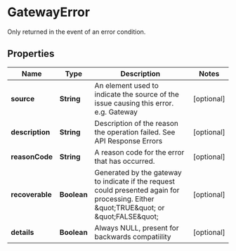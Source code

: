 

# GatewayError

Only returned in the event of an error condition.

## Properties

Name | Type | Description | Notes
------------ | ------------- | ------------- | -------------
**source** | **String** | An element used to indicate the source of the issue causing this error. e.g. Gateway  |  [optional]
**description** | **String** | Description of the reason the operation failed. See API Response Errors  |  [optional]
**reasonCode** | **String** | A reason code for the error that has occurred.  |  [optional]
**recoverable** | **Boolean** | Generated by the gateway to indicate if the request could presented again for processing. Either \&quot;TRUE\&quot; or \&quot;FALSE\&quot;  |  [optional]
**details** | **Boolean** | Always NULL, present for backwards compatiility  |  [optional]




